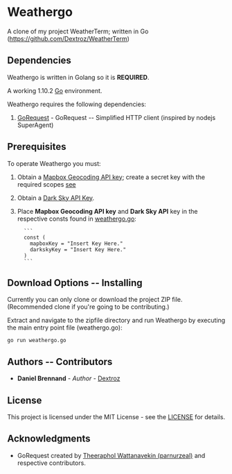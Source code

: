 # Weathergo

A clone of my project WeatherTerm; written in Go (<https://github.com/Dextroz/WeatherTerm>)

## Dependencies

Weathergo is written in Golang so it is **REQUIRED**.

A working 1.10.2 [Go](https://golang.org/dl/) environment.

Weathergo requires the following dependencies:
  1. [GoRequest](https://github.com/parnurzeal/gorequest) - GoRequest -- Simplified HTTP client (inspired by nodejs SuperAgent)

## Prerequisites

To operate Weathergo you must:

1.  Obtain a [Mapbox Geocoding API key](https://www.mapbox.com/signup/); create a secret key with the required scopes [see](https://www.mapbox.com/help/how-access-tokens-work/)

2.  Obtain a [Dark Sky API Key](https://darksky.net/dev).

3.  Place **Mapbox Geocoding API key** and **Dark Sky API** key in the respective consts found in [weathergo.go](weathergo.go):
          
          ```
          const (
          	mapboxKey = "Insert Key Here."
          	darkskyKey = "Insert Key Here."
          )
          ```

## Download Options -- Installing
Currently you can only clone or download the project ZIP file. (Recommended clone if you're going to be contributing.)

Extract and navigate to the zipfile directory and run Weathergo by executing the main entry point file (weathergo.go):

    go run weathergo.go

## Authors -- Contributors

-   **Daniel Brennand** - _Author_ - [Dextroz](https://github.com/Dextroz)

## License

This project is licensed under the MIT License - see the [LICENSE](LICENSE) for details.

## Acknowledgments

-   GoRequest created by [Theeraphol Wattanavekin (parnurzeal)](https://github.com/parnurzeal) and respective contributors.
